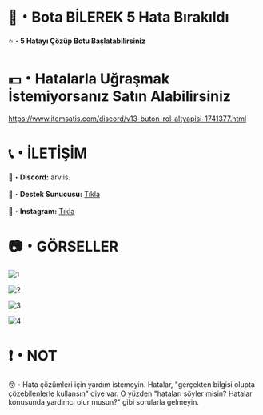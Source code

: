 # 🤖・Bota BİLEREK 5 Hata Bırakıldı
⭐・**5 Hatayı Çözüp Botu Başlatabilirsiniz**
#
#

# 💵・Hatalarla Uğraşmak İstemiyorsanız Satın Alabilirsiniz
https://www.itemsatis.com/discord/v13-buton-rol-altyapisi-1741377.html
# 
#

# 📞・İLETİŞİM
💙・**Discord:** arviis.

🔗・**Destek Sunucusu:** [Tıkla](https://discord.gg/aVBCqTU4PZ)

💜・**Instagram:** [Tıkla](https://www.instagram.com/al.kann0/)
#
#

# 📷・GÖRSELLER
![1](https://github.com/user-attachments/assets/14101a03-587d-42c1-b3e7-8608ee64931c)

![2](https://github.com/user-attachments/assets/ea39d22b-81b0-4ead-bcf7-205c35b3ff98)

![3](https://github.com/user-attachments/assets/f014981f-8630-42a6-8de5-f87d09b7026e)

![4](https://github.com/user-attachments/assets/2211e109-6718-4215-acac-1eed4a1e2fbd)

# ❗・NOT
😙・Hata çözümleri için yardım istemeyin. Hatalar, "gerçekten bilgisi olupta çözebilenlerle kullansın" diye var. O yüzden "hataları söyler misin? Hatalar konusunda yardımcı olur musun?" gibi sorularla gelmeyin.
